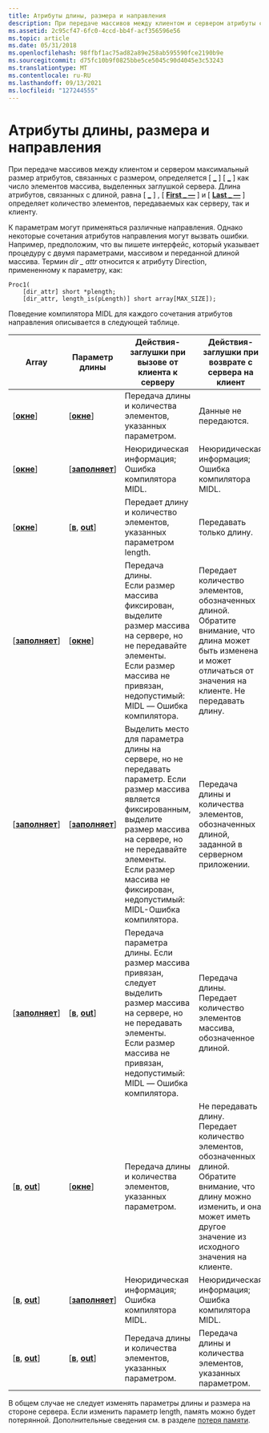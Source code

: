 ```yaml
---
title: Атрибуты длины, размера и направления
description: При передаче массивов между клиентом и сервером атрибуты с указанием размера \ Max \_ — \, а размер \_ — определяет количество элементов массива, выделенных заглушкой сервера.
ms.assetid: 2c95cf47-6fc0-4ccd-bb4f-acf356596e56
ms.topic: article
ms.date: 05/31/2018
ms.openlocfilehash: 98ffbf1ac75ad82a89e258ab595590fce2190b9e
ms.sourcegitcommit: d75fc10b9f0825bbe5ce5045c90d4045e3c53243
ms.translationtype: MT
ms.contentlocale: ru-RU
ms.lasthandoff: 09/13/2021
ms.locfileid: "127244555"
---
```

# <a name="length-size-and-directional-attributes"></a>Атрибуты длины, размера и направления

При передаче массивов между клиентом и сервером максимальный размер атрибутов, связанных с размером, определяется \[ [**\_**](/windows/desktop/Midl/max-is) \] \[ [**\_**](/windows/desktop/Midl/size-is) \] как число элементов массива, выделенных заглушкой сервера. Длина атрибутов, связанных с длиной, равна \[ [**\_**](/windows/desktop/Midl/length-is) \] , \[ [**First \_ —**](/windows/desktop/Midl/first-is) \] и \[ [**Last \_ —**](/windows/desktop/Midl/last-is) \] определяет количество элементов, передаваемых как серверу, так и клиенту.

К параметрам могут применяться различные направления. Однако некоторые сочетания атрибутов направления могут вызвать ошибки. Например, предположим, что вы пишете интерфейс, который указывает процедуру с двумя параметрами, массивом и переданной длиной массива. Термин *dir \_ attr* относится к атрибуту Direction, примененному к параметру, как:

``` syntax
Proc1(
    [dir_attr] short *plength;
    [dir_attr, length_is(pLength)] short array[MAX_SIZE]);
```

Поведение компилятора MIDL для каждого сочетания атрибутов направления описывается в следующей таблице.



| Array                                          | Параметр длины                               | Действия-заглушки при вызове от клиента к серверу                                                                                                                                                                                                                          | Действия-заглушки при возврате с сервера на клиент                                                                                                                                                                         |
|------------------------------------------------|------------------------------------------------|-------------------------------------------------------------------------------------------------------------------------------------------------------------------------------------------------------------------------------------------------------------------------|----------------------------------------------------------------------------------------------------------------------------------------------------------------------------------------------------------------------|
| \[[**окне**](/windows/desktop/Midl/in)\]                          | \[[**окне**](/windows/desktop/Midl/in)\]                          | Передача длины и количества элементов, указанных параметром.                                                                                                                                                                                              | Данные не передаются.                                                                                                                                                                                                 |
| \[[**окне**](/windows/desktop/Midl/in)\]                          | \[[**заполняет**](/windows/desktop/Midl/out-idl)\]                    | Неюридическая информация; Ошибка компилятора MIDL.                                                                                                                                                                                                                                         | Неюридическая информация; Ошибка компилятора MIDL.                                                                                                                                                                                      |
| \[[**окне**](/windows/desktop/Midl/in)\]                          | \[[**в**](/windows/desktop/Midl/in), [ **out**](/windows/desktop/Midl/out-idl)\] | Передает длину и количество элементов, указанных параметром length.                                                                                                                                                                                       | Передавать только длину.                                                                                                                                                                                            |
| \[[**заполняет**](/windows/desktop/Midl/out-idl)\]                    | \[[**окне**](/windows/desktop/Midl/in)\]                          | Передача длины.<br/> Если размер массива фиксирован, выделите размер массива на сервере, но не передавайте элементы.<br/> Если размер массива не привязан, недопустимый: MIDL — Ошибка компилятора.<br/>                                                              | Передает количество элементов, обозначенных длиной.<br/> Обратите внимание, что длина может быть изменена и может отличаться от значения на клиенте. Не передавать длину.<br/>          |
| \[[**заполняет**](/windows/desktop/Midl/out-idl)\]                    | \[[**заполняет**](/windows/desktop/Midl/out-idl)\]                    | Выделить место для параметра длины на сервере, но не передавать параметр. Если размер массива является фиксированным, выделите размер массива на сервере, но не передавайте элементы.<br/> Если размер массива не фиксирован, недопустимый: MIDL-Ошибка компилятора.<br/> | Передача длины и количества элементов, обозначенных длиной, заданной в серверном приложении.                                                                                                             |
| \[[**заполняет**](/windows/desktop/Midl/out-idl)\]                    | \[[**в**](/windows/desktop/Midl/in), [ **out**](/windows/desktop/Midl/out-idl)\] | Передача параметра длины. Если размер массива привязан, следует выделить размер массива на сервере, но не передавать элементы.<br/> Если размер массива не привязан, недопустимый: MIDL — Ошибка компилятора.<br/>                                                           | Передача длины. Передает количество элементов массива, обозначенное длиной.<br/>                                                                                                                       |
| \[[**в**](/windows/desktop/Midl/in), [ **out**](/windows/desktop/Midl/out-idl)\] | \[[**окне**](/windows/desktop/Midl/in)\]                          | Передача длины и количества элементов, указанных параметром.                                                                                                                                                                                              | Не передавать длину. Передает количество элементов, обозначенных длиной.<br/> Обратите внимание, что длину можно изменить, и она может иметь другое значение из исходного значения на клиенте.<br/> |
| \[[**в**](/windows/desktop/Midl/in), [ **out**](/windows/desktop/Midl/out-idl)\] | \[[**заполняет**](/windows/desktop/Midl/out-idl)\]                    | Неюридическая информация; Ошибка компилятора MIDL.                                                                                                                                                                                                                                         | Неюридическая информация; Ошибка компилятора MIDL.                                                                                                                                                                                      |
| \[[**в**](/windows/desktop/Midl/in), [ **out**](/windows/desktop/Midl/out-idl)\] | \[[**в**](/windows/desktop/Midl/in), [ **out**](/windows/desktop/Midl/out-idl)\] | Передача длины и количества элементов, указанных параметром.                                                                                                                                                                                              | Передача длины и количества элементов, указанных параметром.                                                                                                                                           |



 

В общем случае не следует изменять параметры длины и размера на стороне сервера. Если изменить параметр length, память можно будет потерянной. Дополнительные сведения см. в разделе [потеря памяти](memory-orphaning.md).

 

